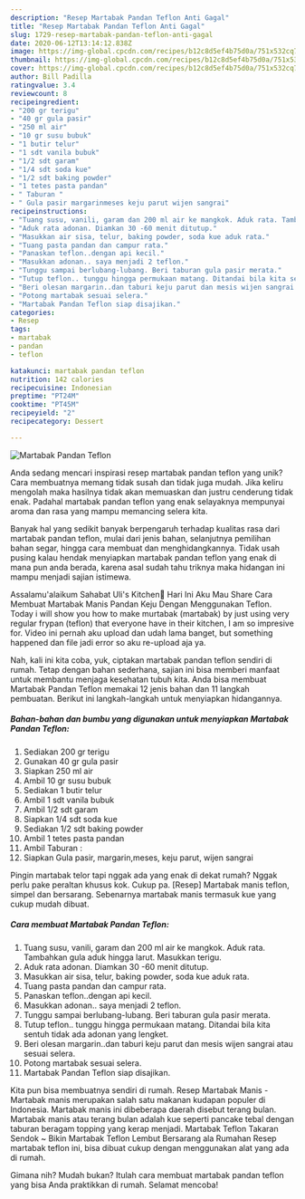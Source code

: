 ```yaml
---
description: "Resep Martabak Pandan Teflon Anti Gagal"
title: "Resep Martabak Pandan Teflon Anti Gagal"
slug: 1729-resep-martabak-pandan-teflon-anti-gagal
date: 2020-06-12T13:14:12.838Z
image: https://img-global.cpcdn.com/recipes/b12c8d5ef4b75d0a/751x532cq70/martabak-pandan-teflon-foto-resep-utama.jpg
thumbnail: https://img-global.cpcdn.com/recipes/b12c8d5ef4b75d0a/751x532cq70/martabak-pandan-teflon-foto-resep-utama.jpg
cover: https://img-global.cpcdn.com/recipes/b12c8d5ef4b75d0a/751x532cq70/martabak-pandan-teflon-foto-resep-utama.jpg
author: Bill Padilla
ratingvalue: 3.4
reviewcount: 8
recipeingredient:
- "200 gr terigu"
- "40 gr gula pasir"
- "250 ml air"
- "10 gr susu bubuk"
- "1 butir telur"
- "1 sdt vanila bubuk"
- "1/2 sdt garam"
- "1/4 sdt soda kue"
- "1/2 sdt baking powder"
- "1 tetes pasta pandan"
- " Taburan "
- " Gula pasir margarinmeses keju parut wijen sangrai"
recipeinstructions:
- "Tuang susu, vanili, garam dan 200 ml air ke mangkok. Aduk rata. Tambahkan gula aduk hingga larut. Masukkan terigu."
- "Aduk rata adonan. Diamkan 30 -60 menit ditutup."
- "Masukkan air sisa, telur, baking powder, soda kue aduk rata."
- "Tuang pasta pandan dan campur rata."
- "Panaskan teflon..dengan api kecil."
- "Masukkan adonan.. saya menjadi 2 teflon."
- "Tunggu sampai berlubang-lubang. Beri taburan gula pasir merata."
- "Tutup teflon.. tunggu hingga permukaan matang. Ditandai bila kita sentuh tidak ada adonan yang lengket."
- "Beri olesan margarin..dan taburi keju parut dan mesis wijen sangrai atau sesuai selera."
- "Potong martabak sesuai selera."
- "Martabak Pandan Teflon siap disajikan."
categories:
- Resep
tags:
- martabak
- pandan
- teflon

katakunci: martabak pandan teflon 
nutrition: 142 calories
recipecuisine: Indonesian
preptime: "PT24M"
cooktime: "PT45M"
recipeyield: "2"
recipecategory: Dessert

---
```



![Martabak Pandan Teflon](https://img-global.cpcdn.com/recipes/b12c8d5ef4b75d0a/751x532cq70/martabak-pandan-teflon-foto-resep-utama.jpg)

Anda sedang mencari inspirasi resep martabak pandan teflon yang unik? Cara membuatnya memang tidak susah dan tidak juga mudah. Jika keliru mengolah maka hasilnya tidak akan memuaskan dan justru cenderung tidak enak. Padahal martabak pandan teflon yang enak selayaknya mempunyai aroma dan rasa yang mampu memancing selera kita.

Banyak hal yang sedikit banyak berpengaruh terhadap kualitas rasa dari martabak pandan teflon, mulai dari jenis bahan, selanjutnya pemilihan bahan segar, hingga cara membuat dan menghidangkannya. Tidak usah pusing kalau hendak menyiapkan martabak pandan teflon yang enak di mana pun anda berada, karena asal sudah tahu triknya maka hidangan ini mampu menjadi sajian istimewa.

Assalamu&#39;alaikum Sahabat Uli&#39;s Kitchen🤗 Hari Ini Aku Mau Share Cara Membuat Martabak Manis Pandan Keju Dengan Menggunakan Teflon. Today i will show you how to make murtabak (martabak) by just using very regular frypan (teflon) that everyone have in their kitchen, I am so impresive for. Video ini pernah aku upload dan udah lama banget, but something happened dan file jadi error so aku re-upload aja ya.


Nah, kali ini kita coba, yuk, ciptakan martabak pandan teflon sendiri di rumah. Tetap dengan bahan sederhana, sajian ini bisa memberi manfaat untuk membantu menjaga kesehatan tubuh kita. Anda bisa membuat Martabak Pandan Teflon memakai 12 jenis bahan dan 11 langkah pembuatan. Berikut ini langkah-langkah untuk menyiapkan hidangannya.

<!--inarticleads1-->

##### Bahan-bahan dan bumbu yang digunakan untuk menyiapkan Martabak Pandan Teflon:

1. Sediakan 200 gr terigu
1. Gunakan 40 gr gula pasir
1. Siapkan 250 ml air
1. Ambil 10 gr susu bubuk
1. Sediakan 1 butir telur
1. Ambil 1 sdt vanila bubuk
1. Ambil 1/2 sdt garam
1. Siapkan 1/4 sdt soda kue
1. Sediakan 1/2 sdt baking powder
1. Ambil 1 tetes pasta pandan
1. Ambil  Taburan :
1. Siapkan  Gula pasir, margarin,meses, keju parut, wijen sangrai


Pingin martabak telor tapi nggak ada yang enak di dekat rumah? Nggak perlu pake peraltan khusus kok. Cukup pa. [Resep] Martabak manis teflon, simpel dan bersarang. Sebenarnya martabak manis termasuk kue yang cukup mudah dibuat. 

<!--inarticleads2-->

##### Cara membuat Martabak Pandan Teflon:

1. Tuang susu, vanili, garam dan 200 ml air ke mangkok. Aduk rata. Tambahkan gula aduk hingga larut. Masukkan terigu.
1. Aduk rata adonan. Diamkan 30 -60 menit ditutup.
1. Masukkan air sisa, telur, baking powder, soda kue aduk rata.
1. Tuang pasta pandan dan campur rata.
1. Panaskan teflon..dengan api kecil.
1. Masukkan adonan.. saya menjadi 2 teflon.
1. Tunggu sampai berlubang-lubang. Beri taburan gula pasir merata.
1. Tutup teflon.. tunggu hingga permukaan matang. Ditandai bila kita sentuh tidak ada adonan yang lengket.
1. Beri olesan margarin..dan taburi keju parut dan mesis wijen sangrai atau sesuai selera.
1. Potong martabak sesuai selera.
1. Martabak Pandan Teflon siap disajikan.


Kita pun bisa membuatnya sendiri di rumah. Resep Martabak Manis - Martabak manis merupakan salah satu makanan kudapan populer di Indonesia. Martabak manis ini dibeberapa daerah disebut terang bulan. Martabak manis atau terang bulan adalah kue seperti pancake tebal dengan taburan beragam topping yang kerap menjadi. Martabak Teflon Takaran Sendok ~ Bikin Martabak Teflon Lembut Bersarang ala Rumahan Resep martabak teflon ini, bisa dibuat cukup dengan menggunakan alat yang ada di rumah. 

Gimana nih? Mudah bukan? Itulah cara membuat martabak pandan teflon yang bisa Anda praktikkan di rumah. Selamat mencoba!
